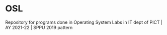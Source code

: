 # OSL
Repository for programs done in Operating System Labs in IT dept of PICT | AY 2021-22 | SPPU 2019 pattern
